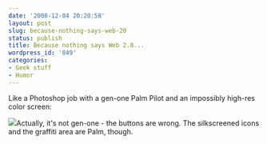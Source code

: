 ```yaml
---
date: '2008-12-04 20:20:58'
layout: post
slug: because-nothing-says-web-20
status: publish
title: Because nothing says Web 2.0...
wordpress_id: '849'
categories:
- Geek stuff
- Humor
---
```


Like a Photoshop job with a gen-one Palm Pilot and an impossibly high-res color screen:

[![](http://fnord.phfactor.net/wp-content/uploads/2008/12/picture-1-450x293.png)](http://fnord.phfactor.net/wp-content/uploads/2008/12/picture-1.png)Actually, it's not gen-one - the buttons are wrong. The silkscreened icons and the graffiti area are Palm, though. 

